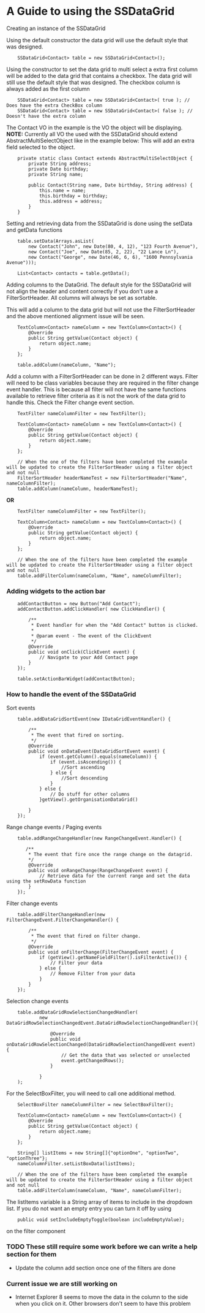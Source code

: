 # A Guide to using the SSDataGrid

Creating an instance of the SSDataGrid

Using the default constructor the data grid will use the default style that was designed.
```
    SSDataGrid<Contact> table = new SSDataGrid<Contact>();
```

Using the constructor to set the data grid to multi select a extra first column will be added to the data grid that contains a checkbox. 
The data grid will still use the default style that was designed. The checkbox column is always added as the first column
```
    SSDataGrid<Contact> table = new SSDataGrid<Contact>( true ); // Does have the extra CheckBox column
    SSDataGrid<Contact> table = new SSDataGrid<Contact>( false ); // Doesn't have the extra column
```

The Contact VO in the example is the VO the object will be displaying.
__NOTE:__ Currently all VO the used with the SSDataGrid should extend AbstractMultiSelectObject like in the example below:
This will add an extra field selected to the object.
```
    private static class Contact extends AbstractMultiSelectObject {
        private String address;
        private Date birthday;
        private String name;
        
        public Contact(String name, Date birthday, String address) {
            this.name = name;
            this.birthday = birthday;
            this.address = address;
        }
    }
```

Setting and retrieving data from the SSDataGrid is done using the setData and getData functions
```
    table.setData(Arrays.asList(
        new Contact("John", new Date(80, 4, 12), "123 Fourth Avenue"),
        new Contact("Joe", new Date(85, 2, 22), "22 Lance Ln"),
        new Contact("George", new Date(46, 6, 6), "1600 Pennsylvania Avenue")));
    
    List<Contact> contacts = table.getData();
```

Adding columns to the DataGrid.
The default style for the SSDataGrid will not align the header and content correctly if you don't use a FilterSortHeader. 
All columns will always be set as sortable.

This will add a column to the data grid but will not use the FilterSortHeader and the above mentioned alignment issue will be seen.
```
    TextColumn<Contact> nameColumn = new TextColumn<Contact>() {
        @Override
        public String getValue(Contact object) {
            return object.name;
        }
    };
    
    table.addColumn(nameColumn, "Name");
```

Add a column with a FilterSortHeader can be done in 2 different ways.
Filter will need to be class variables because they are required in the filter change event handler. This is because all
filter will not have the same functions available to retrieve filter criteria as it is not the work of the data 
grid to handle this. Check the Filter change event section.
```
    TextFilter nameColumnFilter = new TextFilter();
    
    TextColumn<Contact> nameColumn = new TextColumn<Contact>() {
        @Override
        public String getValue(Contact object) {
            return object.name;
        }
    };
    
    // When the one of the filters have been completed the example will be updated to create the FilterSortHeader using a filter object and not null
    FilterSortHeader headerNameTest = new FilterSortHeader("Name", nameColumnFilter); 
    table.addColumn(nameColumn, headerNameTest);
```
__OR__
```
    TextFilter nameColumnFilter = new TextFilter();
    
    TextColumn<Contact> nameColumn = new TextColumn<Contact>() {
        @Override
        public String getValue(Contact object) {
            return object.name;
        }
    };
    
    // When the one of the filters have been completed the example will be updated to create the FilterSortHeader using a filter object and not null
    table.addFilterColumn(nameColumn, "Name", nameColumnFilter);
```

### Adding widgets to the action bar
```
    addContactButton = new Button("Add Contact");
    addContactButton.addClickHandler( new ClickHandler() {
        
        /**
         * Event handler for when the "Add Contact" button is clicked.
         * 
         * @param event - The event of the ClickEvent
         */
        @Override
        public void onClick(ClickEvent event) {
            // Navigate to your Add Contact page
        }
    });

    table.setActionBarWidget(addContactButton);
```

### How to handle the event of the SSDataGrid
Sort events
```
    table.addDataGridSortEvent(new IDataGridEventHandler() {
    
        /**
         * The event that fired on sorting.
         */
        @Override
        public void onDataEvent(DataGridSortEvent event) {
            if (event.getColumn().equals(nameColumn)) {
                if (event.isAscending()) {
                    //Sort ascending
                } else {
                    //Sort descending
                }
            } else {
                // Do stuff for other columns
            }getView().getOrganisationDataGrid()
            
        }
    });
```

Range change events / Paging events
```
    table.addRangeChangeHandler(new RangeChangeEvent.Handler() {
        
       /**
        * The event that fire once the range change on the datagrid.
        */
        @Override
        public void onRangeChange(RangeChangeEvent event) {
            // Retrieve data for the current range and set the data using the setRowData function
        }
    });
```

Filter change events
```
    table.addFilterChangeHandler(new FilterChangeEvent.FilterChangeHandler() {
        
        /**
         * The event that fired on filter change.
         */
        @Override
        public void onFilterChange(FilterChangeEvent event) {
            if (getView().getNameFieldFilter().isFilterActive()) {
                // Filter your data
            } else {
                // Remove Filter from your data
            }
        }
    });
```

Selection change events
```
    table.addDataGridRowSelectionChangedHandler(
            new DataGridRowSelectionChangedEvent.DataGridRowSelectionChangedHandler(){

                @Override
                public void onDataGridRowSelectionChanged(DataGridRowSelectionChangedEvent event) {
                	// Get the data that was selected or unselected
                    event.getChangedRows();
                }
                
            }
    );
```

For the SelectBoxFilter, you will need to call one additional method.
```
    SelectBoxFilter nameColumnFilter = new SelectBoxFilter();
    
    TextColumn<Contact> nameColumn = new TextColumn<Contact>() {
        @Override
        public String getValue(Contact object) {
            return object.name;
        }
    };

    String[] listItems = new String[]{"optionOne", "optionTwo", "optionThree"};
    nameColumnFilter.setListBoxData(listItems);
    
    // When the one of the filters have been completed the example will be updated to create the FilterSortHeader using a filter object and not null
    table.addFilterColumn(nameColumn, "Name", nameColumnFilter);

```
The listItems variable is a String array of items to include in the dropdown list.
If you do not want an empty entry you can turn it off by using
```
    public void setIncludeEmptyToggle(boolean includeEmptyValue);
```
on the filter component

### TODO These still require some work before we can write a help section for them
 * Update the column add section once one of the filters are done

### Current issue we are still working on
 * Internet Explorer 8 seems to move the data in the column to the side when you click on it. Other browsers don't seem to have this problem
